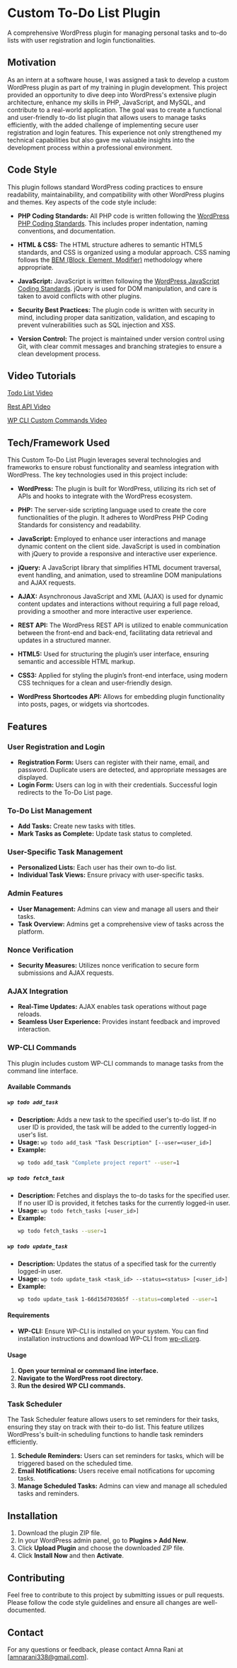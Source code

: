 # Custom To-Do List Plugin

A comprehensive WordPress plugin for managing personal tasks and to-do lists with user registration and login functionalities.

## Motivation

As an intern at a software house, I was assigned a task to develop a custom WordPress plugin as part of my training in plugin development. This project provided an opportunity to dive deep into WordPress's extensive plugin architecture, enhance my skills in PHP, JavaScript, and MySQL, and contribute to a real-world application. The goal was to create a functional and user-friendly to-do list plugin that allows users to manage tasks efficiently, with the added challenge of implementing secure user registration and login features. This experience not only strengthened my technical capabilities but also gave me valuable insights into the development process within a professional environment.

## Code Style

This plugin follows standard WordPress coding practices to ensure readability, maintainability, and compatibility with other WordPress plugins and themes. Key aspects of the code style include:

- **PHP Coding Standards:** All PHP code is written following the [WordPress PHP Coding Standards](https://developer.wordpress.org/coding-standards/wordpress-coding-standards/php/). This includes proper indentation, naming conventions, and documentation.

- **HTML & CSS:** The HTML structure adheres to semantic HTML5 standards, and CSS is organized using a modular approach. CSS naming follows the [BEM (Block, Element, Modifier)](http://getbem.com/introduction/) methodology where appropriate.

- **JavaScript:** JavaScript is written following the [WordPress JavaScript Coding Standards](https://developer.wordpress.org/coding-standards/wordpress-coding-standards/javascript/). jQuery is used for DOM manipulation, and care is taken to avoid conflicts with other plugins.

- **Security Best Practices:** The plugin code is written with security in mind, including proper data sanitization, validation, and escaping to prevent vulnerabilities such as SQL injection and XSS.

- **Version Control:** The project is maintained under version control using Git, with clear commit messages and branching strategies to ensure a clean development process.

## Video Tutorials

[Todo List Video](https://drive.google.com/file/d/1P1bVNXa4UbQ7JGPU_gidMEkb483_lrnA/view?usp=drive_link)

[Rest API Video](https://drive.google.com/file/d/1P1bVNXa4UbQ7JGPU_gidMEkb483_lrnA/view?usp=drive_link)

[WP CLI Custom Commands Video](https://drive.google.com/file/d/1shjpVzCGhTTG0X0zGVZVM-zCt1eeG3Pc/view?usp=drive_link)

## Tech/Framework Used

This Custom To-Do List Plugin leverages several technologies and frameworks to ensure robust functionality and seamless integration with WordPress. The key technologies used in this project include:

- **WordPress:** The plugin is built for WordPress, utilizing its rich set of APIs and hooks to integrate with the WordPress ecosystem.

- **PHP:** The server-side scripting language used to create the core functionalities of the plugin. It adheres to WordPress PHP Coding Standards for consistency and readability.

- **JavaScript:** Employed to enhance user interactions and manage dynamic content on the client side. JavaScript is used in combination with jQuery to provide a responsive and interactive user experience.

- **jQuery:** A JavaScript library that simplifies HTML document traversal, event handling, and animation, used to streamline DOM manipulations and AJAX requests.

- **AJAX:** Asynchronous JavaScript and XML (AJAX) is used for dynamic content updates and interactions without requiring a full page reload, providing a smoother and more interactive user experience.

- **REST API:** The WordPress REST API is utilized to enable communication between the front-end and back-end, facilitating data retrieval and updates in a structured manner.

- **HTML5:** Used for structuring the plugin’s user interface, ensuring semantic and accessible HTML markup.

- **CSS3:** Applied for styling the plugin’s front-end interface, using modern CSS techniques for a clean and user-friendly design.

- **WordPress Shortcodes API:** Allows for embedding plugin functionality into posts, pages, or widgets via shortcodes.

## Features

### User Registration and Login
- **Registration Form:** Users can register with their name, email, and password. Duplicate users are detected, and appropriate messages are displayed.
- **Login Form:** Users can log in with their credentials. Successful login redirects to the To-Do List page.

### To-Do List Management
- **Add Tasks:** Create new tasks with titles.
- **Mark Tasks as Complete:** Update task status to completed.

### User-Specific Task Management
- **Personalized Lists:** Each user has their own to-do list.
- **Individual Task Views:** Ensure privacy with user-specific tasks.

### Admin Features
- **User Management:** Admins can view and manage all users and their tasks.
- **Task Overview:** Admins get a comprehensive view of tasks across the platform.

### Nonce Verification
- **Security Measures:** Utilizes nonce verification to secure form submissions and AJAX requests.

### AJAX Integration
- **Real-Time Updates:** AJAX enables task operations without page reloads.
- **Seamless User Experience:** Provides instant feedback and improved interaction.

### WP-CLI Commands

This plugin includes custom WP-CLI commands to manage tasks from the command line interface.

#### Available Commands

##### `wp todo add_task`

- **Description:** Adds a new task to the specified user's to-do list. If no user ID is provided, the task will be added to the currently logged-in user's list.
- **Usage:** `wp todo add_task "Task Description" [--user=<user_id>]`
- **Example:**
  ```bash
  wp todo add_task "Complete project report" --user=1

##### `wp todo fetch_task`

- **Description:** Fetches and displays the to-do tasks for the specified user. If no user ID is provided, it fetches tasks for the currently logged-in user.
- **Usage:** `wp todo fetch_tasks [<user_id>]`
- **Example:**
  ```bash
  wp todo fetch_tasks --user=1


##### `wp todo update_task`

- **Description:** Updates the status of a specified task for the currently logged-in user.
- **Usage:** `wp todo update_task <task_id> --status=<status> [<user_id>]`
- **Example:**
  ```bash
  wp todo update_task 1-66d15d7036b5f --status=completed --user=1

#### Requirements

- **WP-CLI:** Ensure WP-CLI is installed on your system. You can find installation instructions and download WP-CLI from [wp-cli.org](https://wp-cli.org/).

#### Usage

1. **Open your terminal or command line interface.**
2. **Navigate to the WordPress root directory.** 
3. **Run the desired WP CLI commands.**

### Task Scheduler
The Task Scheduler feature allows users to set reminders for their tasks, ensuring they stay on track with their to-do list. This feature utilizes WordPress's built-in scheduling functions to handle task reminders efficiently.

1. **Schedule Reminders:** 
Users can set reminders for tasks, which will be triggered based on the scheduled time.
2. **Email Notifications:** 
Users receive email notifications for upcoming tasks.
3. **Manage Scheduled Tasks:**
Admins can view and manage all scheduled tasks and reminders.

## Installation

1. Download the plugin ZIP file.
2. In your WordPress admin panel, go to **Plugins > Add New**.
3. Click **Upload Plugin** and choose the downloaded ZIP file.
4. Click **Install Now** and then **Activate**.

## Contributing

Feel free to contribute to this project by submitting issues or pull requests. Please follow the code style guidelines and ensure all changes are well-documented.

## Contact

For any questions or feedback, please contact Amna Rani at [amnarani338@gmail.com].